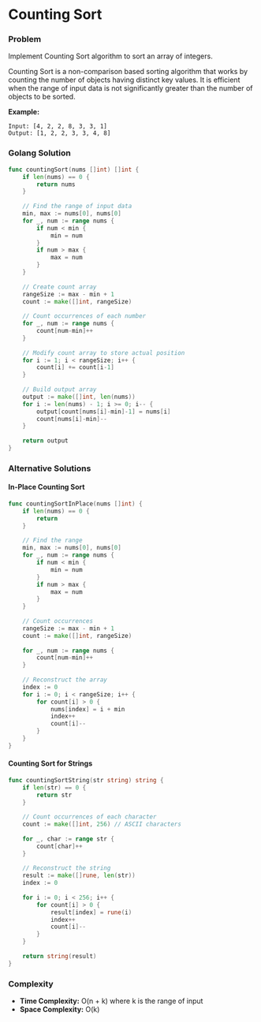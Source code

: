 # Counting Sort

### Problem
Implement Counting Sort algorithm to sort an array of integers.

Counting Sort is a non-comparison based sorting algorithm that works by counting the number of objects having distinct key values. It is efficient when the range of input data is not significantly greater than the number of objects to be sorted.

**Example:**
```
Input: [4, 2, 2, 8, 3, 3, 1]
Output: [1, 2, 2, 3, 3, 4, 8]
```

### Golang Solution

```go
func countingSort(nums []int) []int {
    if len(nums) == 0 {
        return nums
    }
    
    // Find the range of input data
    min, max := nums[0], nums[0]
    for _, num := range nums {
        if num < min {
            min = num
        }
        if num > max {
            max = num
        }
    }
    
    // Create count array
    rangeSize := max - min + 1
    count := make([]int, rangeSize)
    
    // Count occurrences of each number
    for _, num := range nums {
        count[num-min]++
    }
    
    // Modify count array to store actual position
    for i := 1; i < rangeSize; i++ {
        count[i] += count[i-1]
    }
    
    // Build output array
    output := make([]int, len(nums))
    for i := len(nums) - 1; i >= 0; i-- {
        output[count[nums[i]-min]-1] = nums[i]
        count[nums[i]-min]--
    }
    
    return output
}
```

### Alternative Solutions

#### **In-Place Counting Sort**
```go
func countingSortInPlace(nums []int) {
    if len(nums) == 0 {
        return
    }
    
    // Find the range
    min, max := nums[0], nums[0]
    for _, num := range nums {
        if num < min {
            min = num
        }
        if num > max {
            max = num
        }
    }
    
    // Count occurrences
    rangeSize := max - min + 1
    count := make([]int, rangeSize)
    
    for _, num := range nums {
        count[num-min]++
    }
    
    // Reconstruct the array
    index := 0
    for i := 0; i < rangeSize; i++ {
        for count[i] > 0 {
            nums[index] = i + min
            index++
            count[i]--
        }
    }
}
```

#### **Counting Sort for Strings**
```go
func countingSortString(str string) string {
    if len(str) == 0 {
        return str
    }
    
    // Count occurrences of each character
    count := make([]int, 256) // ASCII characters
    
    for _, char := range str {
        count[char]++
    }
    
    // Reconstruct the string
    result := make([]rune, len(str))
    index := 0
    
    for i := 0; i < 256; i++ {
        for count[i] > 0 {
            result[index] = rune(i)
            index++
            count[i]--
        }
    }
    
    return string(result)
}
```

### Complexity
- **Time Complexity:** O(n + k) where k is the range of input
- **Space Complexity:** O(k)
